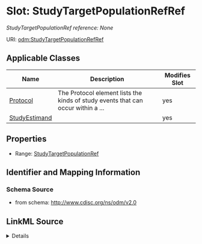 # Slot: StudyTargetPopulationRefRef


_StudyTargetPopulationRef reference: None_



URI: [odm:StudyTargetPopulationRefRef](http://www.cdisc.org/ns/odm/v2.0/StudyTargetPopulationRefRef)



<!-- no inheritance hierarchy -->




## Applicable Classes

| Name | Description | Modifies Slot |
| --- | --- | --- |
[Protocol](Protocol.md) | The Protocol element lists the kinds of study events that can occur within a ... |  yes  |
[StudyEstimand](StudyEstimand.md) |  |  yes  |







## Properties

* Range: [StudyTargetPopulationRef](StudyTargetPopulationRef.md)





## Identifier and Mapping Information







### Schema Source


* from schema: http://www.cdisc.org/ns/odm/v2.0




## LinkML Source

<details>
```yaml
name: StudyTargetPopulationRefRef
description: 'StudyTargetPopulationRef reference: None'
from_schema: http://www.cdisc.org/ns/odm/v2.0
rank: 1000
identifier: false
alias: StudyTargetPopulationRefRef
domain_of:
- Protocol
- StudyEstimand
range: StudyTargetPopulationRef

```
</details>
